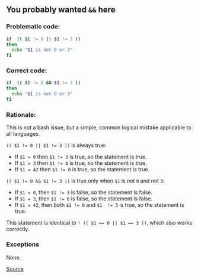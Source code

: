 ## You probably wanted `&&` here

### Problematic code:

```sh
if  (( $1 != 0 || $1 != 3 ))
then
  echo "$1 is not 0 or 3"
fi
```

### Correct code:

```sh
if  (( $1 != 0 && $1 != 3 ))
then
  echo "$1 is not 0 or 3"
fi
```

### Rationale:

This is not a bash issue, but a simple, common logical mistake applicable to all languages.

`(( $1 != 0 || $1 != 3 ))` is always true:

* If `$1 = 0` then `$1 != 3` is true, so the statement is true.
* If `$1 = 3` then `$1 != 0` is true, so the statement is true.
* If `$1 = 42` then `$1 != 0` is true, so the statement is true.

`(( $1 != 0 && $1 != 3 ))` is true only when `$1` is not `0` and not `3`:

* If `$1 = 0`, then `$1 != 3` is false, so the statement is false.
* If `$1 = 3`, then `$1 != 0` is false, so the statement is false.
* If `$1 = 42`, then both `$1 != 0` and `$1  != 3` is true, so the statement is true.

This statement is identical to `! (( $1 == 0 || $1 == 3 ))`, which also works correctly.

### Exceptions

None.

[Source](https://github.com/koalaman/shellcheck/wiki/SC2056)

